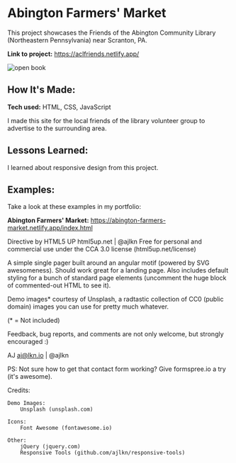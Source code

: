 # Abington Farmers' Market
This project showcases the Friends of the Abington Community Library (Northeastern Pennsylvania) near Scranton, PA.

**Link to project:** https://aclfriends.netlify.app/

![open book](/images/.jpeg)

## How It's Made:

**Tech used:** HTML, CSS, JavaScript

I made this site for the local friends of the library volunteer group to advertise to the surrounding area.

## Lessons Learned:

I learned about responsive design from this project.

## Examples:
Take a look at these examples in my portfolio:

**Abington Farmers' Market:** https://abington-farmers-market.netlify.app/index.html

Directive by HTML5 UP
html5up.net | @ajlkn
Free for personal and commercial use under the CCA 3.0 license (html5up.net/license)


A simple single pager built around an angular motif (powered by SVG awesomeness).
Should work great for a landing page. Also includes default styling for a bunch of
standard page elements (uncomment the huge block of commented-out HTML to see it).

Demo images* courtesy of Unsplash, a radtastic collection of CC0 (public domain) images
you can use for pretty much whatever.

(* = Not included)

Feedback, bug reports, and comments are not only welcome, but strongly encouraged :)

AJ
aj@lkn.io | @ajlkn

PS: Not sure how to get that contact form working? Give formspree.io a try (it's awesome).


Credits:

	Demo Images:
		Unsplash (unsplash.com)

	Icons:
		Font Awesome (fontawesome.io)

	Other:
		jQuery (jquery.com)
		Responsive Tools (github.com/ajlkn/responsive-tools)
